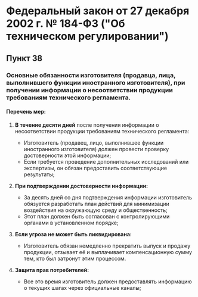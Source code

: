 # Федеральный закон от 27 декабря 2002 г. № 184-ФЗ ("Об техническом регулировании")

## Пункт 38

### Основные обязанности изготовителя (продавца, лица, выполнившего функции иностранного изготовителя), при получении информации о несоответствии продукции требованиям технического регламента.

#### Перечень мер:

1. **В течение десяти дней** после получения информации о несоответствии продукции требованиям технического регламента:
   * Изготовитель (продавец, лицо, выполнившее функции иностранного изготовителя) должен провести проверку достоверности этой информации;
   * Если требуется проведение дополнительных исследований или экспертизы, он обязан предоставить соответствующие результаты;

2. **При подтверждении достоверности информации:**
   * За десять дней со дня подтверждения информации изготовитель обязуется разработать план действий для минимизации воздействия на окружающую среду и общественность;
   * Этот план должен быть согласован с контролирующими органами в установленном порядке;
   
3. **Если угроза не может быть ликвидирована:** 
   * Изготовитель обязан немедленно прекратить выпуск и продажу продукции, отзывает её и выплачивает компенсационную сумму тем, кто был затронут этим процессом.

4. **Защита прав потребителей:**
   * Все это время изготовитель должен предоставлять информацию о текущих шагах через официальные каналы; 
